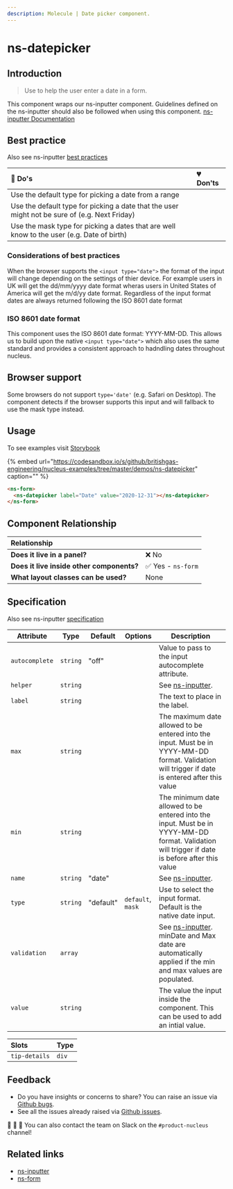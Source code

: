 ```yaml
---
description: Molecule | Date picker component.
---
```


# ns-datepicker

## Introduction

> Use to help the user enter a date in a form.

This component wraps our ns-inputter component. Guidelines defined on the ns-inputter should also be followed when using this component.
[ns-inputter Documentation](https://docs.britishgas.design/components/ns-inputter)

## Best practice

Also see ns-inputter [best practices](https://docs.britishgas.design/components/ns-inputter#best-practice)

| 💚 Do's | 💔 Don'ts |
| :--- | :--- |
| Use the default type for picking a date from a range |  |
| Use the default type for picking a date that the user might not be sure of (e.g. Next Friday) |  |
| Use the mask type for picking a dates that are well know to the user (e.g. Date of birth) |  |

### Considerations of best practices

When the browser supports the `<input type="date">` the format of the input will change depending on the settings of thier device. For example users in UK will get the dd/mm/yyyy date format wheras users in United States of America will get the m/d/yy date format. Regardless of the input format dates are always returned following the ISO 8601 date format

### ISO 8601 date format

This component uses the ISO 8601 date format: YYYY-MM-DD. This allows us to build upon the native `<input type="date">` which also uses the same standard and provides a consistent approach to hadndling dates throughout nucleus.

## Browser support

Some browsers do not support `type='date'` (e.g. Safari on Desktop). The component detects if the browser supports this input and will fallback to use the mask type instead.

## Usage

To see examples visit [Storybook](https://britishgas.co.uk/nucleus/demo/index.html?path=/story/ns-datepicker)

{% embed url="https://codesandbox.io/s/github/britishgas-engineering/nucleus-examples/tree/master/demos/ns-datepicker" caption="" %}

```html
<ns-form>
  <ns-datepicker label="Date" value="2020-12-31"></ns-datepicker>
</ns-form>
```


## Component Relationship

|  **Relationship**  |  |
| :--- | :--- |
| **Does it live in a panel?** | ❌ No |
| **Does it live inside other components?** | ✅ Yes - `ns-form` |
| **What layout classes can be used?**  | None |

## Specification

Also see ns-inputter [specification](https://docs.britishgas.design/components/ns-inputter#specification)

| Attribute      | Type      | Default   | Options | Description |
|----------------|-----------|-----------|---------|-----------|
| `autocomplete` | `string`  | "off"     |         | Value to pass to the input autocomplete attribute.
| `helper`       | `string`  |           |         | See [ns-inputter](https://docs.britishgas.design/components/ns-inputter#specification). |
| `label`        | `string`  |           |         | The text to place in the label. |
| `max`          | `string`  |           |         | The maximum date allowed to be entered into the input. Must be in YYYY-MM-DD format. Validation will trigger if date is entered after this value |
| `min`          | `string`  |           |         | The minimum date allowed to be entered into the input. Must be in YYYY-MM-DD format. Validation will trigger if date is before after this value |
| `name`         | `string`  | "date"    |         | See [ns-inputter](https://docs.britishgas.design/components/ns-inputter#specification). |
| `type`         | `string`  | "default" | `default`, `mask` | Use to select the input format. Default is the native date input. |
| `validation`   | `array`   |           |         | See [ns-inputter](https://docs.britishgas.design/components/ns-inputter#specification). minDate and Max date are automatically applied if the min and max values are populated. |
| `value`        | `string`  |           |         | The value the input inside the component. This can be used to add an intial value. |

| Slots | Type |
| :--- | :--- |
| `tip-details` | `div` |

## Feedback

* Do you have insights or concerns to share? You can raise an issue via [Github bugs](https://github.com/ConnectedHomes/nucleus/issues/new?assignees=&labels=Bug&template=a--bug-report.md&title=[bug]%20[ns-form]).
* See all the issues already raised via [Github issues](https://github.com/connectedHomes/nucleus/issues?utf8=%E2%9C%93&q=is%3Aopen+is%3Aissue+label%3ABug+[ns-form]).

💩 🎉 🦄 You can also contact the team on Slack on the `#product-nucleus` channel!


## Related links

* [ns-inputter](https://docs.britishgas.design/components/ns-inputter)
* [ns-form](https://docs.britishgas.design/components/ns-fieldset)

